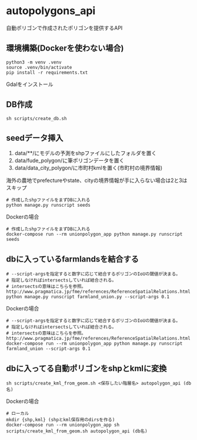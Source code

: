 # autopolygons_api

自動ポリゴンで作成されたポリゴンを提供するAPI

## 環境構築(Dockerを使わない場合)

```console
python3 -m venv .venv
source .venv/bin/activate
pip install -r requirements.txt
```

Gdalをインストール

## DB作成

```console
sh scripts/create_db.sh
```

## seedデータ挿入

1. data/**/にモデルの予測をshpファイルにしたフォルダを置く
2. data/fude_polygon/に筆ポリゴンデータを置く
3. data/data_city_polygon/に市町村kmlを置く(市町村の境界情報)

海外の農地でprefectureやstate、cityの境界情報が手に入らない場合は2と3はスキップ

```console
# 作成したshpファイルをまずDBに入れる
python manage.py runscript seeds
```

Dockerの場合

```console
# 作成したshpファイルをまずDBに入れる
docker-compose run --rm unionpolygon_app python manage.py runscript seeds
```

## dbに入っているfarmlandsを結合する

```console
# --script-argsを指定すると数字に応じて結合するポリゴンのIoUの閾値が決まる。
# 指定しなければintersectsしていれば結合される。
# intersectsの意味はこちらを参照。http://www.pragmatica.jp/fme/references/ReferenceSpatialRelations.html
python manage.py runscript farmland_union.py --script-args 0.1
```

Dockerの場合

```console
# --script-argsを指定すると数字に応じて結合するポリゴンのIoUの閾値が決まる。
# 指定しなければintersectsしていれば結合される。
# intersectsの意味はこちらを参照。http://www.pragmatica.jp/fme/references/ReferenceSpatialRelations.html
docker-compose run --rm unionpolygon_app python manage.py runscript farmland_union --script-args 0.1
```

## dbに入ってる自動ポリゴンをshpとkmlに変換

```console
sh scripts/create_kml_from_geom.sh <保存したい階層名> autopolygon_api (db名)
```

Dockerの場合

```console
# ローカル
mkdir {shp,kml} (shpとkml保存用のdirsを作る)　
docker-compose run --rm unionpolygon_app sh scripts/create_kml_from_geom.sh autopolygon_api (db名)
```
